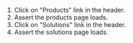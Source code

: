 1. Click on "Products" link in the header.
2. Assert the products page loads.
3. Click on "Solutions" link in the header.
4. Assert the solutions page loads.